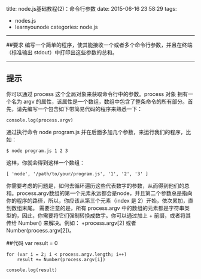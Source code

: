 title: node.js基础教程(2)：命令行参数
date: 2015-06-16 23:58:29
tags:
- nodes.js
- learnyounode
categories: node.js
---
##要求
编写一个简单的程序，使其能接收一个或者多个命令行参数，并且在终端（标准输出 stdout）中打印出这些参数的总和。

-------------------------------------------------------------------------------

## 提示

你可以通过 process 这个全局对象来获取命令行中的参数。process 对象 拥有一个名为 argv 的属性，该属性是一个数组，数组中包含了整条命令的所有部分。首先，请先编写一个包含如下带简易代码的程序来熟悉一下：

    console.log(process.argv)

通过执行命令 node program.js 并在后面多加几个参数，来运行我们的程序，比如：

    $ node program.js 1 2 3

这样，你就会得到这样一个数组：

    [ 'node', '/path/to/your/program.js', '1', '2', '3' ]

你需要考虑的问题是，如何去循环遍历这些代表数字的参数，从而得到他们的总和。process.argv数组的第一个元素永远都会是node，并且第二个参数总是指向你的程序的路径，所以，你应该从第三个元素（index 是 2）开始，依次累加，直到数组末尾。
需要注意的是，所有 process.argv 中的数组的元素都是字符串类型的，因此，你需要将它们强制转换成数字。你可以通过加上 + 前缀，或者将其传给 Number() 来解决。例如： +process.argv[2] 或者 Number(process.argv[2])。

##代码
	var result = 0

	for (var i = 2; i < process.argv.length; i++)
		result += Number(process.argv[i])

	console.log(result)